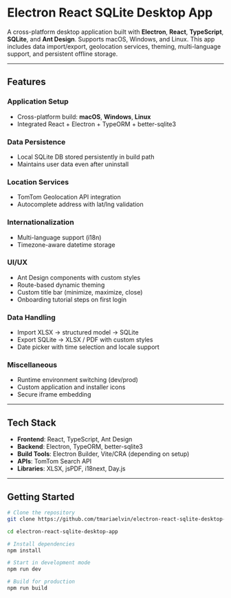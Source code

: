 # Electron React SQLite Desktop App

A cross-platform desktop application built with **Electron**, **React**, **TypeScript**, **SQLite**, and **Ant Design**. Supports macOS, Windows, and Linux. This app includes data import/export, geolocation services, theming, multi-language support, and persistent offline storage.

---

## Features

### Application Setup
- Cross-platform build: **macOS**, **Windows**, **Linux**
- Integrated React + Electron + TypeORM + better-sqlite3

### Data Persistence
- Local SQLite DB stored persistently in build path
- Maintains user data even after uninstall

### Location Services
- TomTom Geolocation API integration
- Autocomplete address with lat/lng validation

### Internationalization
- Multi-language support (i18n)
- Timezone-aware datetime storage

### UI/UX
- Ant Design components with custom styles
- Route-based dynamic theming
- Custom title bar (minimize, maximize, close)
- Onboarding tutorial steps on first login

### Data Handling
- Import XLSX → structured model → SQLite
- Export SQLite → XLSX / PDF with custom styles
- Date picker with time selection and locale support

### Miscellaneous
- Runtime environment switching (dev/prod)
- Custom application and installer icons
- Secure iframe embedding

---

## Tech Stack

- **Frontend**: React, TypeScript, Ant Design
- **Backend**: Electron, TypeORM, better-sqlite3
- **Build Tools**: Electron Builder, Vite/CRA (depending on setup)
- **APIs**: TomTom Search API
- **Libraries**: XLSX, jsPDF, i18next, Day.js

---

## Getting Started

```bash
# Clone the repository
git clone https://github.com/tmariaelvin/electron-react-sqlite-desktop-app.git

cd electron-react-sqlite-desktop-app

# Install dependencies
npm install

# Start in development mode
npm run dev

# Build for production
npm run build
